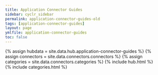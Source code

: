 ```yaml
---
title: Application Connector Guides
sidebar: cyclr_sidebar
permalink: application-connector-guides-old
tags: [application-connector-guides]
layout: page
ymlfile: application-connector-guides
toc: false
---
```

{% assign hubdata = site.data.hub.application-connector-guides %}
{% assign connectors = site.data.connectors.connectors %}
{% assign categories = site.data.connectors.categories %}
{% include hub.html %}
{% include categories.html %}
